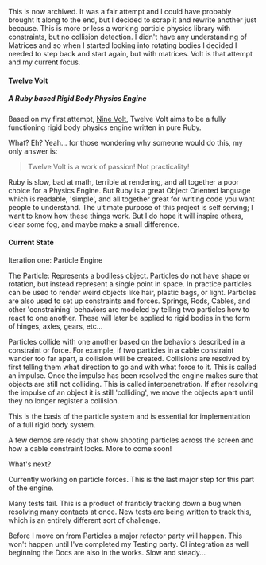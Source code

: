 This is now archived. It was a fair attempt and I could have probably brought it along to the end, but I decided to scrap it and rewrite another just because. This is more or less a working particle physics library with constraints, but no collision detection. I didn't have any understanding of Matrices and so when I started looking into rotating bodies I decided I needed to step back and start again, but with matrices. Volt is that attempt and my current focus.

#### Twelve Volt
##### A Ruby based Rigid Body Physics Engine

Based on my first attempt, [Nine Volt](https://github.com/MrAaronOlsen/nine-volt-motor), Twelve Volt aims to be a fully functioning rigid body physics engine written in pure Ruby.

What? Eh? Yeah... for those wondering why someone would do this, my only answer is:

> Twelve Volt is a work of passion! Not practicality!

Ruby is slow, bad at math, terrible at rendering, and all together a poor choice for a Physics Engine. But Ruby is a great Object Oriented language which is readable, 'simple', and all together great for writing code you want people to understand. The ultimate purpose of this project is self serving; I want to know how these things work. But I do hope it will inspire others, clear some fog, and maybe make a small difference.

#### Current State

Iteration one: Particle Engine

The Particle: Represents a bodiless object. Particles do not have shape or rotation, but instead represent a single point in space. In practice particles can be used to render weird objects like hair, plastic bags, or light. Particles are also used to set up constraints and forces. Springs, Rods, Cables, and other 'constraining' behaviors are modeled by telling two particles how to react to one another. These will later be applied to rigid bodies in the form of hinges, axles, gears, etc...

Particles collide with one another based on the behaviors described in a constraint or force. For example, if two particles in a cable constraint wander too far apart, a collision will be created. Collisions are resolved by first telling them what direction to go and with what force to it. This is called an impulse. Once the impulse has been resolved the engine makes sure that objects are still not colliding. This is called interpenetration. If after resolving the impulse of an object it is still 'colliding', we move the objects apart until they no longer register a collision.

This is the basis of the particle system and is essential for implementation of a full rigid body system.

A few demos are ready that show shooting particles across the screen and how a cable constraint looks. More to come soon!

What's next?

Currently working on particle forces. This is the last major step for this part of the engine.

Many tests fail. This is a product of franticly tracking down a bug when resolving many contacts at once. New tests are being written to track this, which is an entirely different sort of challenge.

Before I move on from Particles a major refactor party will happen. This won't happen until I've completed my Testing party. CI integration as well beginning the Docs are also in the works. Slow and steady...
